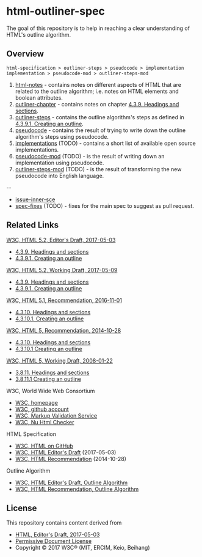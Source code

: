 
html-outliner-spec
===============

The goal of this repository is to help in reaching a clear understanding of
HTML's outline algorithm.

## Overview

```
html-specification > outliner-steps > pseudocode > implementation
implementation > pseudocode-mod > outliner-steps-mod
```

1. [html-notes](./html-notes.md) -
   contains notes on different aspects of HTML that are related to the outline
   algorithm; i.e. notes on HTML elements and boolean attributes.
1. [outliner-chapter](./outliner-chapter.md) -
   contains notes on chapter [4.3.9. Headings and sections](https://w3c.github.io/html/sections.html#headings-and-sections).
1. [outliner-steps](./outliner-steps.md) -
   contains the outline algorithm's steps as defined in [4.3.9.1. Creating an outline](https://w3c.github.io/html/sections.html#creating-an-outline).
1. [pseudocode](./pseudocode.md) -
   contains the result of trying to write down the outline algorithm's steps using
   pseudocode.
1. [implementations](./implementations.md) (TODO) -
   contains a short list of available open source implementations.
1. [pseudocode-mod](./pseudocode-mod.md) (TODO) -
   is the result of writing down an implementation using pseudocode.
1. [outliner-steps-mod](./outliner-steps-mod.md) (TODO) -
   is the result of transforming the new pseudocode into English language.

--

- [issue-inner-sce](./issue-inner-sce)
- [spec-fixes](./spec-fixes.md) (TODO) -
  fixes for the main spec to suggest as pull request.

## Related Links

[W3C, HTML 5.2, Editor's Draft, 2017-05-03](https://w3c.github.io/html/)

* [4.3.9. Headings and sections](https://w3c.github.io/html/sections.html#headings-and-sections)
* [4.3.9.1. Creating an outline](https://w3c.github.io/html/sections.html#creating-an-outline)

[W3C, HTML 5.2, Working Draft, 2017-05-09](https://www.w3.org/TR/html52/)

* [4.3.9. Headings and sections](https://www.w3.org/TR/html52/sections.html#headings-and-sections)
* [4.3.9.1. Creating an outline](https://www.w3.org/TR/html52/sections.html#creating-an-outline)

[W3C, HTML 5.1, Recommendation, 2016-11-01](https://www.w3.org/TR/html51/)

* [4.3.10. Headings and sections](https://www.w3.org/TR/html51/sections.html#headings-and-sections)
* [4.3.10.1. Creating an outline](https://www.w3.org/TR/html51/sections.html#creating-an-outline)

[W3C, HTML 5, Recommendation, 2014-10-28](https://www.w3.org/TR/html5/sections.html)

* [4.3.10. Headings and sections](https://www.w3.org/TR/html5/sections.html#headings-and-sections)
* [4.3.10.1 Creating an outline](https://www.w3.org/TR/html5/sections.html#outlines)

[W3C, HTML 5, Working Draft, 2008-01-22](https://www.w3.org/TR/2008/WD-html5-20080122)

* [3.8.11. Headings and sections](https://www.w3.org/TR/2008/WD-html5-20080122#headings)
* [3.8.11.1 Creating an outline](https://www.w3.org/TR/2008/WD-html5-20080122#outlines)

W3C, World Wide Web Consortium

* [W3C, homepage](https://www.w3.org)
* [W3C, github account](https://github.com/w3c)
* [W3C, Markup Validation Service](https://validator.w3.org)
* [W3C, Nu Html Checker](https://validator.w3.org/nu)

HTML Specification

* [W3C, HTML on GitHub](https://github.com/w3c/html)
* [W3C, HTML Editor's Draft](https://w3c.github.io/html) (2017-05-03)
* [W3C, HTML Recommendation](https://www.w3.org/TR/html5) (2014-10-28)

Outline Algorithm

* [W3C, HTML Editor's Draft, Outline Algorithm](https://w3c.github.io/html/sections.html#creating-an-outline)
* [W3C, HTML Recommendation, Outline Algorithm](https://www.w3.org/TR/html5/sections.html#outlines)

## License

This repository contains content derived from

* [HTML, Editor's Draft, 2017-05-03](https://w3c.github.io/html)
* [Permissive Document License](https://www.w3.org/Consortium/Legal/2015/copyright-software-and-document)
* Copyright © 2017 W3C® (MIT, ERCIM, Keio, Beihang)
